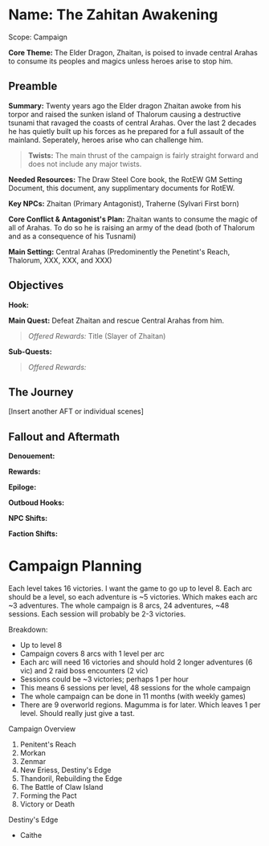 # Name: The Zahitan Awakening
Scope: Campaign

**Core Theme:** The Elder Dragon, Zhaitan, is poised to invade central Arahas to consume its peoples and magics unless heroes arise to stop him.

## **Preamble**

**Summary:**  Twenty years ago the Elder dragon Zhaitan awoke from his torpor and raised the sunken island of Thalorum causing a destructive tsunami that ravaged the coasts of central Arahas. Over the last 2 decades he has quietly built up his forces as he prepared for a full assault of the mainland. Seperately, heroes arise who can challenge him.

> **Twists:** The main thrust of the campaign is fairly straight forward and does not include any major twists.

**Needed Resources:** The Draw Steel Core book, the RotEW GM Setting Document, this document, any supplimentary documents for RotEW.

**Key NPCs:** Zhaitan (Primary Antagonist), Traherne (Sylvari First born)

**Core Conflict & Antagonist's Plan:** Zhaitan wants to consume the magic of all of Arahas. To do so he is raising an army of the dead (both of Thalorum and as a consequence of his Tusnami)

**Main Setting:** Central Arahas (Predominently the Penetint's Reach, Thalorum, XXX, XXX, and XXX)

## **Objectives**

**Hook:**

**Main Quest:** Defeat Zhaitan and rescue Central Arahas from him.

> *Offered Rewards:* Title (Slayer of Zhaitan)

**Sub-Quests:**

> *Offered Rewards:* 

## **The Journey**

[Insert another AFT or individual scenes]

## **Fallout and Aftermath**

**Denouement:** 

**Rewards:**

**Epiloge:**

**Outboud Hooks:** 

**NPC Shifts:** 

**Faction Shifts:**



# Campaign Planning

Each level takes 16 victories. I want the game to go up to level 8. Each arc should be a level, so each adventure is ~5 victories. Which makes each arc ~3 adventures. The whole campaign is 8 arcs, 24 adventures, ~48 sessions. Each session will probably be 2-3 victories.

Breakdown:
- Up to level 8
- Campaign covers 8 arcs with 1 level per arc
- Each arc will need 16 victories and should hold 2 longer adventures (6 vic) and 2 raid boss encounters (2 vic)
- Sessions could be ~3 victories; perhaps 1 per hour
- This means 6 sessions per level, 48 sessions for the whole campaign
- The whole campaign can be done in 11 months (with weekly games)
- There are 9 overworld regions. Magumma is for later. Which leaves 1 per level. Should really just give a tast.

Campaign Overview
1. Penitent's Reach
2. Morkan
3. Zenmar
4. New Eriess, Destiny's Edge
5. Thandoril, Rebuilding the Edge
6. The Battle of Claw Island
7. Forming the Pact
8. Victory or Death

Destiny's Edge
- Caithe